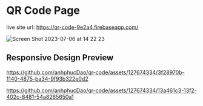 # QR Code Page

live site url: https://qr-code-9e2a4.firebaseapp.com/


![Screen Shot 2023-07-06 at 14 22 23](https://github.com/anhphucDao/qr-code/assets/127674334/08d471d0-dabf-48c0-b4c2-29da2c079d01)

 
## Responsive Design Preview




https://github.com/anhphucDao/qr-code/assets/127674334/3f28970b-1140-4875-ba34-9f93b322e0d2





https://github.com/anhphucDao/qr-code/assets/127674334/13a461c3-13f2-402c-8481-54a8265650a1




